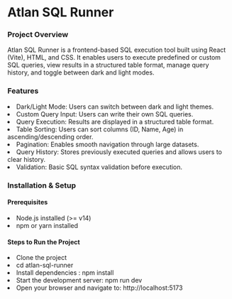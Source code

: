 <h1>Atlan SQL Runner</h1>
<h3>Project Overview</h3>
Atlan SQL Runner is a frontend-based SQL execution tool built using React (Vite), HTML, and CSS. It enables users to execute predefined or custom SQL queries, view results in a structured table format, manage query history, and toggle between dark and light modes.


<h3>Features</h3>

 <li>Dark/Light Mode: Users can switch between dark and light themes.</li>
 <li>Custom Query Input: Users can write their own SQL queries.</li>
<li>Query Execution: Results are displayed in a structured table format.</li>
<li>Table Sorting: Users can sort columns (ID, Name, Age) in ascending/descending order.</li>
<li>Pagination: Enables smooth navigation through large datasets.</li>
<li>Query History: Stores previously executed queries and allows users to clear history.</li>
<li>Validation: Basic SQL syntax validation before execution.</li>


<h3>Installation & Setup</h3>
<h4>Prerequisites</h4>
<li>Node.js installed (>= v14)</li>
<li>npm or yarn installed</li>

<h4>Steps to Run the Project</h4>
<li>Clone the project</li>
<li>cd atlan-sql-runner</li>
<li>Install dependencies : npm install</li>
<li>Start the development server: npm run dev</li>
<li>Open your browser and navigate to: http://localhost:5173</li>








